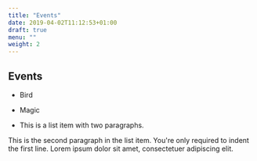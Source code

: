 ```yaml
---
title: "Events"
date: 2019-04-02T11:12:53+01:00
draft: true
menu: ""
weight: 2
---
```


<!-- {{< about-out-con >}} -->
## Events

*   Bird
*   Magic

*   This is a list item with two paragraphs.

This is the second paragraph in the list item. You're
only required to indent the first line. Lorem ipsum dolor
sit amet, consectetuer adipiscing elit.
